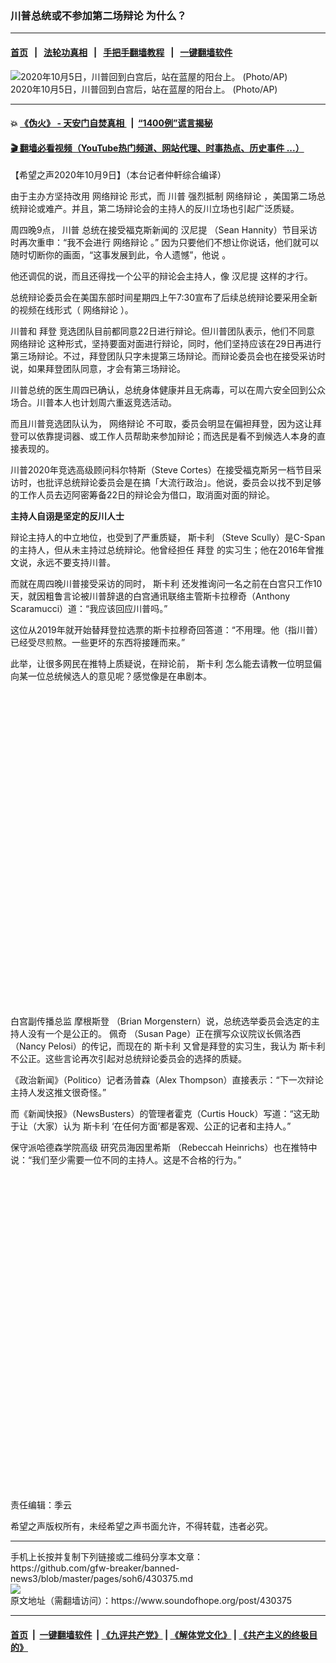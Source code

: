### 川普总统或不参加第二场辩论 为什么？
------------------------

#### [首页](https://github.com/gfw-breaker/banned-news3/blob/master/README.md) &nbsp;&nbsp;|&nbsp;&nbsp; [法轮功真相](https://github.com/begood0513/basic/blob/master/README.md)  &nbsp;&nbsp;|&nbsp;&nbsp; [手把手翻墙教程](https://github.com/gfw-breaker/guides/wiki)  &nbsp;&nbsp;|&nbsp;&nbsp; [一键翻墙软件](https://github.com/gfw-breaker/nogfw/blob/master/README.md)  



<div><img alt=" 2020年10月5日，川普回到白宫后，站在蓝屋的阳台上。 (Photo/AP) " src="https://img.soundofhope.org/2020-10/1602248226526.jpg"/>
<br/><figcaption class="caption">
 2020年10月5日，川普回到白宫后，站在蓝屋的阳台上。 (Photo/AP)
</figcaption></div><hr/>

#### 💥 [《伪火》 - 天安门自焚真相 ](http://158.247.195.190:10000/videos/blog/weihuo.html)&nbsp; |&nbsp; [“1400例”谎言揭秘  ](http://158.247.195.190:10000/videos/blog/jiexi1400.html)

#### [ 🎬  翻墙必看视频（YouTube热门频道、网站代理、时事热点、历史事件 ...）](https://github.com/gfw-breaker/links/blob/master/banned.md)

<div><div class="Content__Wrapper sc-1bvya0-0 grZQxZ">
 <p class="meta-top">
  <span class="meta">
   【希望之声2020年10月9日】（本台记者仲軒综合编译）
  </span>
 </p>
 <p style="text-align:justify">
  由于主办方坚持改用
  <ok href="/term/393700">
   网络辩论
  </ok>
  形式，而
  <ok href="https://www.epochtimes.com/b5/tag/%e5%b7%9d%e6%99%ae.html">
   川普
  </ok>
  强烈抵制
  <ok href="/term/393700">
   网络辩论
  </ok>
  ，美国第二场总统辩论或难产。并且，第二场辩论会的主持人的反川立场也引起广泛质疑。
 </p>
 <p>
  周四晚9点，
  <ok href="https://www.epochtimes.com/b5/tag/%e5%b7%9d%e6%99%ae.html">
   川普
  </ok>
  总统在接受福克斯新闻的
  <ok href="/term/393709">
   汉尼提
  </ok>
  （Sean Hannity）节目采访时再次重申：“我不会进行
  <ok href="/term/393700">
   网络辩论
  </ok>
  。” 因为只要他们不想让你说话，他们就可以随时切断你的画面，“这事发展到此，令人遗憾”，他说 。
 </p>
 <div class="AD_Embed__Wrap-sc-1xslmin-0 igMuqX module desktop">
  <div>
  </div>
 </div>
 <p>
  他还调侃的说，而且还得找一个公平的辩论会主持人，像
  <ok href="/term/393709">
   汉尼提
  </ok>
  这样的才行。
 </p>
 <p>
  总统辩论委员会在美国东部时间星期四上午7:30宣布了后续总统辩论要采用全新的视频在线形式（
  <ok href="/term/393700">
   网络辩论
  </ok>
  ）。
 </p>
 <p>
  川普和
  <ok href="https://www.epochtimes.com/b5/tag/%e6%8b%9c%e7%99%bb.html">
   拜登
  </ok>
  竞选团队目前都同意22日进行辩论。但川普团队表示，他们不同意
  <ok href="/term/393700">
   网络辩论
  </ok>
  这种形式，坚持要面对面进行辩论，同时，他们坚持应该在29日再进行第三场辩论。不过，拜登团队只字未提第三场辩论。而辩论委员会也在接受采访时说，如果拜登团队同意，才会有第三场辩论。
 </p>
 <p>
  川普总统的医生周四已确认，总统身体健康并且无病毒，可以在周六安全回到公众场合。川普本人也计划周六重返竞选活动。
 </p>
 <p>
  而且川普竞选团队认为，
  <ok href="/term/393700">
   网络辩论
  </ok>
  不可取，委员会明显在偏袒拜登，因为这让拜登可以依靠提词器、或工作人员帮助来参加辩论；而选民是看不到候选人本身的直接表现的。
 </p>
 <p>
  川普2020年竞选高级顾问科尔特斯（Steve Cortes）在接受福克斯另一档节目采访时，也批评总统辩论委员会是在搞「大流行政治」。他说，委员会以找不到足够的工作人员去迈阿密筹备22日的辩论会为借口，取消面对面的辩论。
 </p>
 <p>
  <strong>
   主持人自诩是坚定的反川人士
  </strong>
 </p>
 <p>
  辩论主持人的中立地位，也受到了严重质疑，
  <ok href="/term/393727">
   斯卡利
  </ok>
  （Steve Scully）是C-Span的主持人，但从未主持过总统辩论。他曾经担任
  <ok href="https://www.epochtimes.com/b5/tag/%e6%8b%9c%e7%99%bb.html">
   拜登
  </ok>
  的实习生；他在2016年曾推文说，永远不要支持川普。
 </p>
 <p>
  而就在周四晚川普接受采访的同时，
  <ok href="/term/393727">
   斯卡利
  </ok>
  还发推询问一名之前在白宫只工作10天，就因粗鲁言论被川普辞退的白宫通讯联络主管斯卡拉穆奇（Anthony Scaramucci）道：“我应该回应川普吗。”
 </p>
 <p>
  这位从2019年就开始替拜登拉选票的斯卡拉穆奇回答道：“不用理。他（指川普）已经受尽煎熬。一些更坏的东西将接踵而来。”
 </p>
 <p>
  此举，让很多网民在推特上质疑说，在辩论前，
  <ok href="/term/393727">
   斯卡利
  </ok>
  怎么能去请教一位明显偏向某一位总统候选人的意见呢？感觉像是在串剧本。
 </p>
 <div class="soh-embed">
  <div class="soh-embed-inner">
   <div class="iframely-embed" style="max-width: 550px;">
    <div class="iframely-responsive" style="padding-bottom: 100%;">
    </div>
   </div>
  </div>
 </div>
 <p>
  白宫副传播总监
  <ok href="/term/393712">
   摩根斯登
  </ok>
  （Brian Morgenstern）说，总统选举委员会选定的主持人没有一个是公正的。
  <ok href="/term/393724">
   佩奇
  </ok>
  （Susan Page）正在撰写众议院议长佩洛西（Nancy Pelosi）的传记，而现在的
  <ok href="/term/393727">
   斯卡利
  </ok>
  又曾是拜登的实习生，我认为
  <ok href="/term/393727">
   斯卡利
  </ok>
  不公正。这些言论再次引起对总统辩论委员会的选择的质疑。
 </p>
 <p>
  《政治新闻》（Politico）记者汤普森（Alex Thompson）直接表示：“下一次辩论主持人发这推文很奇怪。”
 </p>
 <p>
  而《新闻快报》（NewsBusters）的管理者霍克（Curtis Houck）写道：“这无助于让（大家）认为
  <ok href="/term/393727">
   斯卡利
  </ok>
  ‘在任何方面’都是客观、公正的记者和主持人。”
 </p>
 <p>
  保守派哈德森学院高级
  <ok href="/term/393721">
   研究员海因里希斯
  </ok>
  （Rebeccah Heinrichs）也在推特中说：“我们至少需要一位不同的主持人。这是不合格的行为。”
 </p>
 <div class="soh-embed">
  <div class="soh-embed-inner">
   <div class="iframely-embed" style="max-width: 550px;">
    <div class="iframely-responsive" style="padding-bottom: 100%;">
    </div>
   </div>
  </div>
 </div>
 <p class="meta-btm">
  责任编辑：季云
 </p>
 <p class="meta-btm">
  希望之声版权所有，未经希望之声书面允许，不得转载，违者必究。
 </p>
</div>
</div>
<hr/>
手机上长按并复制下列链接或二维码分享本文章：<br/>
https://github.com/gfw-breaker/banned-news3/blob/master/pages/soh6/430375.md <br/>
<a href='https://github.com/gfw-breaker/banned-news3/blob/master/pages/soh6/430375.md'><img src='https://github.com/gfw-breaker/banned-news3/blob/master/pages/soh6/430375.md.png'/></a> <br/>
原文地址（需翻墙访问）：https://www.soundofhope.org/post/430375


------------------------
#### [首页](https://github.com/gfw-breaker/banned-news3/blob/master/README.md) &nbsp;|&nbsp; [一键翻墙软件](https://github.com/gfw-breaker/nogfw/blob/master/README.md) &nbsp;| [《九评共产党》](https://github.com/gfw-breaker/9ping.md/blob/master/README.md#九评之一评共产党是什么) | [《解体党文化》](https://github.com/gfw-breaker/jtdwh.md/blob/master/README.md) | [《共产主义的终极目的》](https://github.com/gfw-breaker/gczydzjmd.md/blob/master/README.md)


<img src='http://gfw-breaker.win/banned-news3/pages/soh6/430375.md' width='0px' height='0px'/>